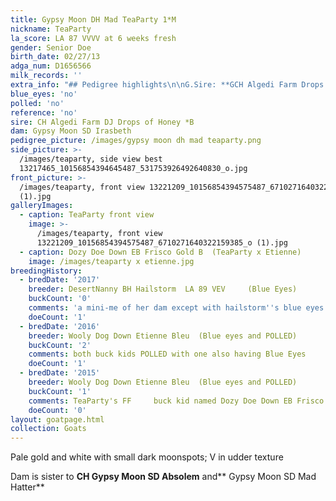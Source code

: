 ```yaml
---
title: Gypsy Moon DH Mad TeaParty 1*M
nickname: TeaParty
la_score: LA 87 VVVV at 6 weeks fresh
gender: Senior Doe
birth_date: 02/27/13
adga_num: D1656566
milk_records: ''
extra_info: "## Pedigree highlights\n\nG.Sire: **GCH Algedi Farm Drops of Jupiter S ++*B LA91 EEE**\n\nG.Dam: **CH SG Rosasharn's UMT Tupelo Honey  4\\*D 4\\*M  LA91 EEEE 11x BOB      3x Best Doe  5x\_Best\_Udder    4x Sr Grand**\n\nG.G. Dam: **ARMCH SG Rosasharn's BuckWheat Honey 3\\*D 3\\*M  LA91\_EEEE** _7-00* 305 1500 Lbs of milk_"
blue_eyes: 'no'
polled: 'no'
reference: 'no'
sire: CH Algedi Farm DJ Drops of Honey *B
dam: Gypsy Moon SD Irasbeth
pedigree_picture: /images/gypsy moon dh mad teaparty.png
side_picture: >-
  /images/teaparty, side view best
  13217465_10156854394645487_531753926492640830_o.jpg
front_picture: >-
  /images/teaparty, front view 13221209_10156854394575487_6710271640322159385_o
  (1).jpg
galleryImages:
  - caption: TeaParty front view
    image: >-
      /images/teaparty, front view
      13221209_10156854394575487_6710271640322159385_o (1).jpg
  - caption: Dozy Doe Down EB Frisco Gold B  (TeaParty x Etienne)
    image: /images/teaparty x etienne.jpg
breedingHistory:
  - bredDate: '2017'
    breeder: DesertNanny BH Hailstorm  LA 89 VEV     (Blue Eyes)
    buckCount: '0'
    comments: 'a mini-me of her dam except with hailstorm''s blue eyes. '
    doeCount: '1'
  - bredDate: '2016'
    breeder: Wooly Dog Down Etienne Bleu  (Blue eyes and POLLED)
    buckCount: '2'
    comments: both buck kids POLLED with one also having Blue Eyes
    doeCount: '1'
  - bredDate: '2015'
    breeder: Wooly Dog Down Etienne Bleu  (Blue eyes and POLLED)
    buckCount: '1'
    comments: TeaParty's FF     buck kid named Dozy Doe Down EB Frisco Gold B (POLLED)
    doeCount: '0'
layout: goatpage.html
collection: Goats
---
```

Pale gold and white with small dark moonspots; V in udder texture

Dam is sister to **CH Gypsy Moon SD Absolem** and** Gypsy Moon SD Mad Hatter**
